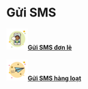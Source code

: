# Gửi SMS

#### ![](../../../.gitbook/assets/icons8-business-man-messaging-50.png)[Gửi SMS đơn lẻ](gui-sms-don-le.md)

#### ![](../../../.gitbook/assets/icons8-sent-50.png)[Gửi SMS hàng loạt](gui-sms-hang-loat.md)
